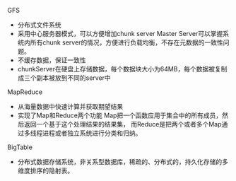 GFS 
- 分布式文件系统
- 采用中心服务器模式，可以方便增加chunk server Master Server可以掌握系统内所有chunk server的情况，方便进行负载均衡，不存在元数据的一致性问题。
- 不缓存数据，保证一致性
- chunkServer在硬盘上存储数据，每个数据块大小为64MB，每个数据被复制成三个副本被放到不同的server中

MapReduce
- 从海量数据中快速计算并获取期望结果
- 实现了Map和Reduce两个功能 Map把一个函数应用于集合中的所有成员，然后返回一个基于这个处理结果的结果集， 而Reduce是把两个或者多个Map通过多线程进程或者独立系统进行分类和归纳。

BigTable
- 分布式数据存储系统，非关系型数据库，稀疏的、分布式的，持久化存储的多维度排序的隐射表。
